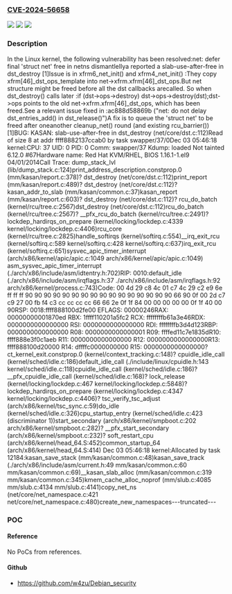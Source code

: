 ### [CVE-2024-56658](https://cve.mitre.org/cgi-bin/cvename.cgi?name=CVE-2024-56658)
![](https://img.shields.io/static/v1?label=Product&message=Linux&color=blue)
![](https://img.shields.io/static/v1?label=Version&message=a8a572a6b5f2a79280d6e302cb3c1cb1fbaeb3e8%3C%203267b254dc0a04dfa362a2be24573cfa6d2d78f5%20&color=brighgreen)
![](https://img.shields.io/static/v1?label=Vulnerability&message=n%2Fa&color=brighgreen)

### Description

In the Linux kernel, the following vulnerability has been resolved:net: defer final 'struct net' free in netns dismantleIlya reported a slab-use-after-free in dst_destroy [1]Issue is in xfrm6_net_init() and xfrm4_net_init() :They copy xfrm[46]_dst_ops_template into net->xfrm.xfrm[46]_dst_ops.But net structure might be freed before all the dst callbacks arecalled. So when dst_destroy() calls later :if (dst->ops->destroy)    dst->ops->destroy(dst);dst->ops points to the old net->xfrm.xfrm[46]_dst_ops, which has been freed.See a relevant issue fixed in :ac888d58869b ("net: do not delay dst_entries_add() in dst_release()")A fix is to queue the 'struct net' to be freed after oneanother cleanup_net() round (and existing rcu_barrier())[1]BUG: KASAN: slab-use-after-free in dst_destroy (net/core/dst.c:112)Read of size 8 at addr ffff8882137ccab0 by task swapper/37/0Dec 03 05:46:18 kernel:CPU: 37 UID: 0 PID: 0 Comm: swapper/37 Kdump: loaded Not tainted 6.12.0 #67Hardware name: Red Hat KVM/RHEL, BIOS 1.16.1-1.el9 04/01/2014Call Trace: <IRQ>dump_stack_lvl (lib/dump_stack.c:124)print_address_description.constprop.0 (mm/kasan/report.c:378)? dst_destroy (net/core/dst.c:112)print_report (mm/kasan/report.c:489)? dst_destroy (net/core/dst.c:112)? kasan_addr_to_slab (mm/kasan/common.c:37)kasan_report (mm/kasan/report.c:603)? dst_destroy (net/core/dst.c:112)? rcu_do_batch (kernel/rcu/tree.c:2567)dst_destroy (net/core/dst.c:112)rcu_do_batch (kernel/rcu/tree.c:2567)? __pfx_rcu_do_batch (kernel/rcu/tree.c:2491)? lockdep_hardirqs_on_prepare (kernel/locking/lockdep.c:4339 kernel/locking/lockdep.c:4406)rcu_core (kernel/rcu/tree.c:2825)handle_softirqs (kernel/softirq.c:554)__irq_exit_rcu (kernel/softirq.c:589 kernel/softirq.c:428 kernel/softirq.c:637)irq_exit_rcu (kernel/softirq.c:651)sysvec_apic_timer_interrupt (arch/x86/kernel/apic/apic.c:1049 arch/x86/kernel/apic/apic.c:1049) </IRQ> <TASK>asm_sysvec_apic_timer_interrupt (./arch/x86/include/asm/idtentry.h:702)RIP: 0010:default_idle (./arch/x86/include/asm/irqflags.h:37 ./arch/x86/include/asm/irqflags.h:92 arch/x86/kernel/process.c:743)Code: 00 4d 29 c8 4c 01 c7 4c 29 c2 e9 6e ff ff ff 90 90 90 90 90 90 90 90 90 90 90 90 90 90 90 90 66 90 0f 00 2d c7 c9 27 00 fb f4 <fa> c3 cc cc cc cc 66 66 2e 0f 1f 84 00 00 00 00 00 0f 1f 40 00 90RSP: 0018:ffff888100d2fe00 EFLAGS: 00000246RAX: 00000000001870ed RBX: 1ffff110201a5fc2 RCX: ffffffffb61a3e46RDX: 0000000000000000 RSI: 0000000000000000 RDI: ffffffffb3d4d123RBP: 0000000000000000 R08: 0000000000000001 R09: ffffed11c7e1835dR10: ffff888e3f0c1aeb R11: 0000000000000000 R12: 0000000000000000R13: ffff888100d20000 R14: dffffc0000000000 R15: 0000000000000000? ct_kernel_exit.constprop.0 (kernel/context_tracking.c:148)? cpuidle_idle_call (kernel/sched/idle.c:186)default_idle_call (./include/linux/cpuidle.h:143 kernel/sched/idle.c:118)cpuidle_idle_call (kernel/sched/idle.c:186)? __pfx_cpuidle_idle_call (kernel/sched/idle.c:168)? lock_release (kernel/locking/lockdep.c:467 kernel/locking/lockdep.c:5848)? lockdep_hardirqs_on_prepare (kernel/locking/lockdep.c:4347 kernel/locking/lockdep.c:4406)? tsc_verify_tsc_adjust (arch/x86/kernel/tsc_sync.c:59)do_idle (kernel/sched/idle.c:326)cpu_startup_entry (kernel/sched/idle.c:423 (discriminator 1))start_secondary (arch/x86/kernel/smpboot.c:202 arch/x86/kernel/smpboot.c:282)? __pfx_start_secondary (arch/x86/kernel/smpboot.c:232)? soft_restart_cpu (arch/x86/kernel/head_64.S:452)common_startup_64 (arch/x86/kernel/head_64.S:414) </TASK>Dec 03 05:46:18 kernel:Allocated by task 12184:kasan_save_stack (mm/kasan/common.c:48)kasan_save_track (./arch/x86/include/asm/current.h:49 mm/kasan/common.c:60 mm/kasan/common.c:69)__kasan_slab_alloc (mm/kasan/common.c:319 mm/kasan/common.c:345)kmem_cache_alloc_noprof (mm/slub.c:4085 mm/slub.c:4134 mm/slub.c:4141)copy_net_ns (net/core/net_namespace.c:421 net/core/net_namespace.c:480)create_new_namespaces---truncated---

### POC

#### Reference
No PoCs from references.

#### Github
- https://github.com/w4zu/Debian_security

